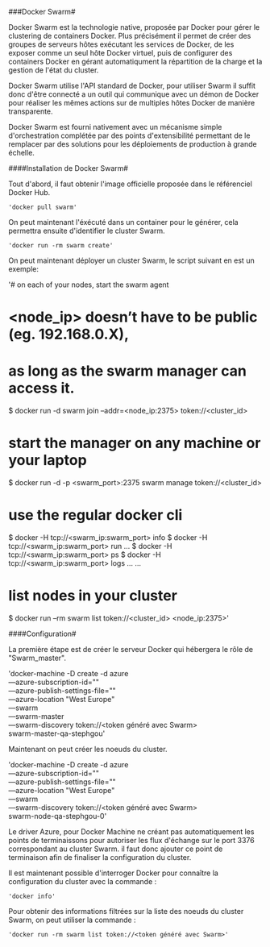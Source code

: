 ###Docker Swarm#


Docker Swarm est la technologie native, proposée par Docker pour gérer le clustering de containers Docker. Plus précisément il permet de créer des groupes de serveurs hôtes exécutant les services de Docker, de les exposer comme un seul hôte Docker virtuel, puis de configurer des containers Docker en gérant automatiqument la répartition de la charge et la gestion de l'état du cluster.

Docker Swarm utilise l'API standard de Docker, pour utiliser Swarm il suffit donc d'être connecté a un outil qui communique avec un démon de Docker pour réaliser les mêmes actions sur de multiples hôtes Docker de manière transparente.

Docker Swarm est fourni nativement avec un mécanisme simple d'orchestration complétée par des points d'extensibilité permettant de le remplacer par des solutions pour les déploiements de production à grande échelle.


####Installation de Docker Swarm#

Tout d'abord, il faut obtenir l'image officielle proposée dans le référenciel Docker Hub.

	'docker pull swarm'


On peut maintenant l'éxécuté dans un container pour le générer, cela permettra ensuite d'identifier le cluster Swarm.


	'docker run -rm swarm create'


On peut maintenant déployer un cluster Swarm, le script suivant en est un exemple:

'# on each of your nodes, start the swarm agent
# <node_ip> doesn’t have to be public (eg. 192.168.0.X),
# as long as the swarm manager can access it.
$ docker run -d swarm join –addr=<node_ip:2375> token://<cluster_id>
# start the manager on any machine or your laptop
$ docker run -d -p <swarm_port>:2375 swarm manage token://<cluster_id>
# use the regular docker cli
$ docker -H tcp://<swarm_ip:swarm_port> info
$ docker -H tcp://<swarm_ip:swarm_port> run …
$ docker -H tcp://<swarm_ip:swarm_port> ps
$ docker -H tcp://<swarm_ip:swarm_port> logs …
…
# list nodes in your cluster
$ docker run –rm swarm list token://<cluster_id> <node_ip:2375>'


####Configuration#

La première étape est de créer le serveur Docker qui hébergera le rôle de "Swarm_master".

'docker-machine -D create -d azure \
—azure-subscription-id="<identifiant de la souscription>" \
—azure-publish-settings-file="<fichier de parametres de publication>" \
—azure-location "West Europe" \
—swarm \
—swarm-master \
—swarm-discovery token://<token généré avec Swarm> \
swarm-master-qa-stephgou'

Maintenant on peut créer les noeuds du cluster.

'docker-machine -D create -d azure \
—azure-subscription-id="<identifiant de la souscription>" \
—azure-publish-settings-file="<fichier de parametres de publication>" \
—azure-location "West Europe" \
—swarm \
—swarm-discovery token://<token généré avec Swarm> \
swarm-node-qa-stephgou-0'

Le driver Azure, pour Docker Machine ne créant pas automatiquement les points de terminaissons pour autoriser les flux d'échange sur le port 3376
correspondant au cluster Swarm. il faut donc ajouter ce point de terminaison afin de finaliser la configuration du cluster.

Il est maintenant possible d'interroger Docker pour connaître la configuration du cluster avec la commande :

	'docker info'

Pour obtenir des informations filtrées sur la liste des noeuds du cluster Swarm, on peut utiliser la commande :

	'docker run -rm swarm list token://<token généré avec Swarm>'

